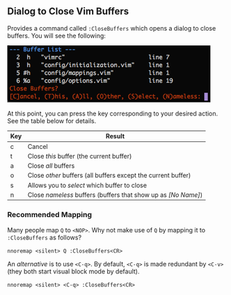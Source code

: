 ## Dialog to Close Vim Buffers

Provides a command called `:CloseBuffers` which opens a dialog to close buffers. You will see the following:

![Screenshot](/doc/screenshot.png?raw=true)
    
At this point, you can press the key corresponding to your desired action. See the table below
for details.

<table>
    <thead>
        <th>Key</th>
        <th>Result</th>
    </thead>
    <tbody>
    <tr>
        <td>c</td>
        <td>Cancel</td>
    </tr>
    <tr>
        <td>t</td>
        <td>Close <i>this</i> buffer (the current buffer)</td>
    </tr>
    <tr>
        <td>a</td>
        <td>Close <i>all</i> buffers</td>
    </tr>
    <tr>
        <td>o</td>
        <td>Close <i>other</i> buffers (all buffers except the current buffer)</td>
    </tr>
    <tr>
        <td>s</td>
        <td>Allows you to <i>select</i> which buffer to close</td>
    </tr>
    <tr>
        <td>n</td>
        <td>Close <i>nameless</i> buffers (buffers that show up as <i>[No Name]</i>)</td>
    </tr>
    </tbody>
</table>

### Recommended Mapping

Many people map `Q` to `<NOP>`. Why not make use of `Q` by mapping it to `:CloseBuffers` as follows?

    nnoremap <silent> Q :CloseBuffers<CR>
    
An *alternative* is to use `<C-q>`. By default, `<C-q>` is made redundant by `<C-v>` (they both start visual block mode by default).

    nnoremap <silent> <C-q> :CloseBuffers<CR>
